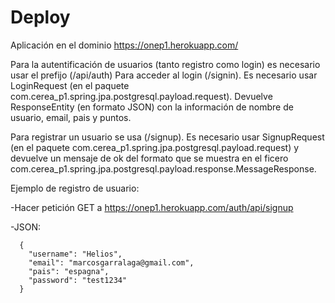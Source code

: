 # Deploy
Aplicación en el dominio https://onep1.herokuapp.com/

Para la autentificación de usuarios (tanto registro como login) es necesario usar el prefijo (/api/auth)
Para acceder al login (/signin). Es necesario usar LoginRequest (en el paquete com.cerea_p1.spring.jpa.postgresql.payload.request). Devuelve ResponseEntity (en formato JSON) con la información de nombre de usuario, email, pais y puntos.

Para registrar un usuario se usa (/signup). Es necesario usar SignupRequest (en el paquete com.cerea_p1.spring.jpa.postgresql.payload.request) y devuelve un mensaje de ok del formato que se muestra en el ficero com.cerea_p1.spring.jpa.postgresql.payload.response.MessageResponse.

Ejemplo de registro de usuario:

  -Hacer petición GET a https://onep1.herokuapp.com/auth/api/signup
  
  -JSON:
  
      {
        "username": "Helios",
        "email": "marcosgarralaga@gmail.com",
        "pais": "espagna",
        "password": "test1234"
      }
      
